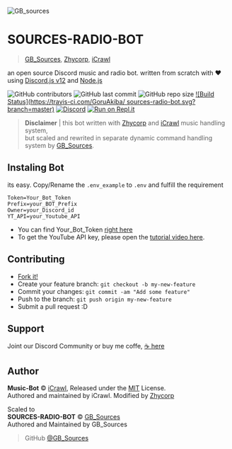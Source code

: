 ![GB_sources](https://4.bp.blogspot.com/-AbJ1au7SfYc/XEHifQKXZWI/AAAAAAAAA5I/beXM7mmhipUNkWUq0zwEmJjOtdg-XZoRgCK4BGAYYCw/s320/chanel%2Bart.png)

SOURCES-RADIO-BOT
==================
> [GB_Sources](https://github.com/GoruAkiba), [Zhycorp](https://github.com/zhycorp), [iCrawl](https://github.com/iCrawl)

an open source Discord music and radio bot. written from scratch with ♥ using [Discord.js v12](https://discord.js.org/) and [Node.js](https://nodejs.org/)


![GitHub contributors](https://img.shields.io/github/contributors/GoruAkiba/sources-radio-bot)
![GitHub last commit](https://img.shields.io/github/last-commit/GoruAkiba/sources-radio-bot)
![GitHub repo size](https://img.shields.io/github/repo-size/GoruAkiba/sources-radio-bot)
[![Build Status](https://travis-ci.com/GoruAkiba/   sources-radio-bot.svg?branch=master)](https://travis-ci.com/GoruAkiba/sources-radio-bot)
[![Discord](https://img.shields.io/discord/332877090003091456)](https://discord.gg/DxenCeV )
[![Run on Repl.it](https://repl.it/badge/github/GoruAkiba/sources-radio-bot)](https://repl.it/github/GoruAkiba/sources-radio-bot)

> **Disclaimer** | 
> this bot written with [Zhycorp](https://github.com/zhycorp) and [iCrawl](https://github.com/iCrawl) music handling system,<br> but scaled and rewrited in separate dynamic command handling system by [GB_Sources](https://github.com/GoruAkiba).


## Instaling Bot

its easy. Copy/Rename the `.env_example` to `.env` and fulfill the requirement
```
Token=Your_Bot_Token
Prefix=your_BOT_Prefix
Owner=your_Discord_id
YT_API=your_Youtube_API
```
- You can find Your_Bot_Token [right here](https://discordapp.com/developers)
- To get the YouTube API key, please open the [tutorial video here](https://youtu.be/3jZ5vnv-LZc?t=7).

## Contributing

- [Fork it!](https://github.com/GoruAkiba/sources-radio-bot/fork)
- Create your feature branch: ``git checkout -b my-new-feature``
- Commit your changes: ``git commit -am "Add some feature"``
- Push to the branch: ``git push origin my-new-feature``
- Submit a pull request :D

## Support
Joint our Discord Community
or buy me coffe, [☕ here](https://trakteer.id/gb-sources-santoso)

## Author
**Music-Bot** © [iCrawl](https://github.com/iCrawl), Released under the [MIT](https://github.com/zealcordNation/music-bot-example/blob/master/LICENSE.md) License.<br>
Authored and maintained by iCrawl. Modified by [Zhycorp](https://github.com/zhycorp)

Scaled to<br>
**SOURCES-RADIO-BOT** © [GB_Sources](https://github.com/GoruAkiba)<br>
Authored and Maintained by GB_Sources

> GitHub [@GB_Sources](https://github.com/GoruAkiba)
